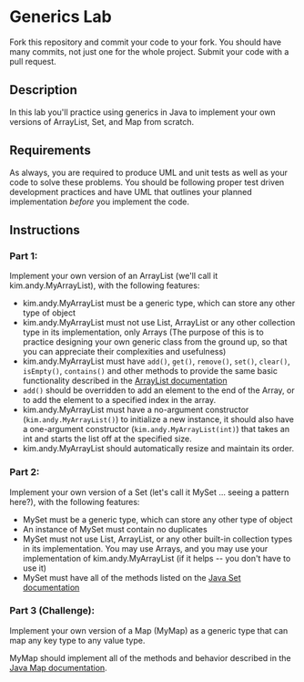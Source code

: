 # Generics Lab

Fork this repository and commit your code to your fork. You should have many commits, not just one for the whole project. Submit your code with a pull request.

## Description

In this lab you'll practice using generics in Java to implement your own versions of ArrayList, Set, and Map from scratch.

## Requirements

As always, you are required to produce UML and unit tests as well as your code to solve these problems. You should be following proper test driven development practices and have UML that outlines your planned implementation *before* you implement the code.

## Instructions

### Part 1:

Implement your own version of an ArrayList (we'll call it kim.andy.MyArrayList), with the following features:

- kim.andy.MyArrayList must be a generic type, which can store any other type of object
- kim.andy.MyArrayList must not use List, ArrayList or any other collection type in its implementation, only Arrays (The purpose of this is to practice designing your own generic class from the ground up, so that you can appreciate their complexities and usefulness)
- kim.andy.MyArrayList must have `add()`, `get()`, `remove()`, `set()`, `clear()`, `isEmpty()`, `contains()` and other methods to provide the same basic functionality described in the [ArrayList documentation](https://docs.oracle.com/javase/7/docs/api/java/util/ArrayList.html)
- `add()` should be overridden to add an element to the end of the Array, or to add the element to a specified index in the array.
- kim.andy.MyArrayList must have a no-argument constructor (`kim.andy.MyArrayList()`) to initialize a new instance, it should also have a one-argument constructor (`kim.andy.MyArrayList(int)`) that takes an int and starts the list off at the specified size.
- kim.andy.MyArrayList should automatically resize and maintain its order.

### Part 2:

Implement your own version of a Set (let's call it MySet ... seeing a pattern here?), with the following features:

- MySet must be a generic type, which can store any other type of object
- An instance of MySet must contain no duplicates
- MySet must not use List, ArrayList, or any other built-in collection types in its implementation. You may use Arrays, and you may use your implementation of kim.andy.MyArrayList (if it helps -- you don't have to use it)
- MySet must have all of the methods listed on the [Java Set documentation](https://docs.oracle.com/javase/7/docs/api/java/util/Set.html)

### Part 3 (Challenge):

Implement your own version of a Map (MyMap) as a generic type that can map any key type to any value type.

MyMap should implement all of the methods and behavior described in the [Java Map documentation](https://docs.oracle.com/javase/7/docs/api/java/util/Map.html).
